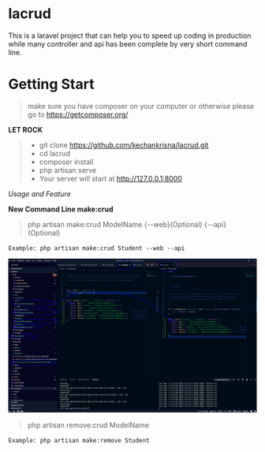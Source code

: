 # lacrud
This is a laravel project that can help you to speed up coding in production while many controller and api has been complete by very short command line.

# Getting Start
> make sure you have composer on your computer or otherwise please go to https://getcomposer.org/

**LET ROCK**

> - git clone https://github.com/kechankrisna/lacrud.git
> - cd lacrud
> - composer install
> - php artisan serve
> - Your server will start at http://127.0.0.1:8000

*Usage and Feature*

**New Command Line make:crud**

> php artisan make:crud ModelName {--web}(Optional) {--api}(Optional)
```
Example: php artisan make:crud Student --web --api
```
![Screenshot](https://raw.githubusercontent.com/kechankrisna/lacrud/master/screens/screenshot1.png)

> php artisan remove:crud ModelName
```
Example: php artisan make:remove Student
```